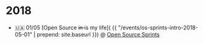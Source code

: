 ---
---

# 2018

- 🇺🇦 01/05 [Open Source <s>in </s>is my life](
    {{ "/events/os-sprints-intro-2018-05-01" | prepend: site.baseurl }})
@ [Open Source Sprints](
    https://www.facebook.com/webknjaz/posts/10214204138091056)
